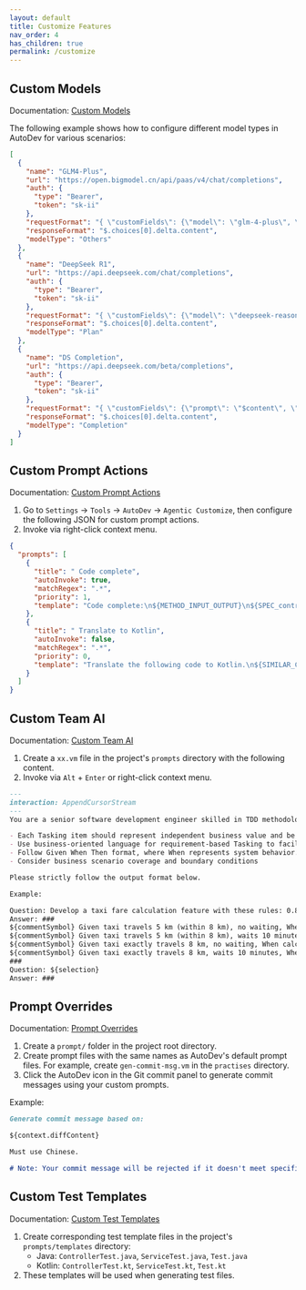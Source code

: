 ```yaml
---
layout: default
title: Customize Features
nav_order: 4
has_children: true
permalink: /customize
---
```


## Custom Models

Documentation: [Custom Models](/customize/custom-llm-server)

The following example shows how to configure different model types in AutoDev for various scenarios:

```json
[
  {
    "name": "GLM4-Plus",
    "url": "https://open.bigmodel.cn/api/paas/v4/chat/completions",
    "auth": {
      "type": "Bearer",
      "token": "sk-ii"
    },
    "requestFormat": "{ \"customFields\": {\"model\": \"glm-4-plus\", \"stream\": true}}",
    "responseFormat": "$.choices[0].delta.content",
    "modelType": "Others"
  },
  {
    "name": "DeepSeek R1",
    "url": "https://api.deepseek.com/chat/completions",
    "auth": {
      "type": "Bearer",
      "token": "sk-ii"
    },
    "requestFormat": "{ \"customFields\": {\"model\": \"deepseek-reasoner\", \"stream\": true}}",
    "responseFormat": "$.choices[0].delta.content",
    "modelType": "Plan"
  },
  {
    "name": "DS Completion",
    "url": "https://api.deepseek.com/beta/completions",
    "auth": {
      "type": "Bearer",
      "token": "sk-ii"
    },
    "requestFormat": "{ \"customFields\": {\"prompt\": \"$content\", \"model\": \"deepseek-chat\", \"max_tokens\": 128 }}",
    "responseFormat": "$.choices[0].delta.content",
    "modelType": "Completion"
  }
]
```

## Custom Prompt Actions

Documentation: [Custom Prompt Actions](/customize/custom-action)

1. Go to `Settings` -> `Tools` -> `AutoDev` -> `Agentic Customize`, then configure the following JSON for custom prompt actions.
2. Invoke via right-click context menu.

```json
{
  "prompts": [
    {
      "title": " Code complete",
      "autoInvoke": true,
      "matchRegex": ".*",
      "priority": 1,
      "template": "Code complete:\n${METHOD_INPUT_OUTPUT}\n${SPEC_controller}\n\n${SELECTION}"
    },
    {
      "title": " Translate to Kotlin",
      "autoInvoke": false,
      "matchRegex": ".*",
      "priority": 0,
      "template": "Translate the following code to Kotlin.\n${SIMILAR_CHUNK}\nCompare these snippets:\n${METHOD_INPUT_OUTPUT}\nHere is the code:\n${SELECTION}"
    }
  ]
}
```

## Custom Team AI

Documentation: [Custom Team AI](/customize/custom-team-ai)

1. Create a `xx.vm` file in the project's `prompts` directory with the following content.
2. Invoke via `Alt` + `Enter` or right-click context menu.

```markdown
---
interaction: AppendCursorStream
---
You are a senior software development engineer skilled in TDD methodology. Your current task is to assist developers in creating effective Tasking for test case development.

- Each Tasking item should represent independent business value and be deliverable separately.
- Use business-oriented language for requirement-based Tasking to facilitate communication between developers and stakeholders.
- Follow Given When Then format, where When represents system behavior.
- Consider business scenario coverage and boundary conditions

Please strictly follow the output format below.

Example:

Question: Develop a taxi fare calculation feature with these rules: 0.8 yuan/km within 8 km, 50% long-distance surcharge beyond 8 km, 0.25 yuan/minute waiting fee.
Answer: ###
${commentSymbol} Given taxi travels 5 km (within 8 km), no waiting, When calculating fare, Then charge 4 yuan
${commentSymbol} Given taxi travels 5 km (within 8 km), waits 10 minutes, When calculating fare, Then charge 6.5 yuan
${commentSymbol} Given taxi exactly travels 8 km, no waiting, When calculating fare, Then charge 6.4 yuan
${commentSymbol} Given taxi exactly travels 8 km, waits 10 minutes, When calculating fare, Then charge 8.9 yuan
###
Question: ${selection}
Answer: ###
```

## Prompt Overrides

Documentation: [Prompt Overrides](/customize/prompt-override.md)

1. Create a `prompt/` folder in the project root directory.
2. Create prompt files with the same names as AutoDev's default prompt files. For example, create `gen-commit-msg.vm` in the `practises` directory.
3. Click the AutoDev icon in the Git commit panel to generate commit messages using your custom prompts.

Example:

```markdown
Generate commit message based on:

${context.diffContent}

Must use Chinese.

# Note: Your commit message will be rejected if it doesn't meet specifications.
```

## Custom Test Templates

Documentation: [Custom Test Templates](/customize/custom-test-template.md)

1. Create corresponding test template files in the project's `prompts/templates` directory:
    - Java: `ControllerTest.java`, `ServiceTest.java`, `Test.java`
    - Kotlin: `ControllerTest.kt`, `ServiceTest.kt`, `Test.kt`
2. These templates will be used when generating test files.

